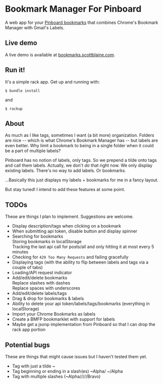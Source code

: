 # Bookmark Manager For Pinboard

A web app for your [Pinboard bookmarks](http://www.pinboard.in) that combines 
Chrome's Bookmark Manager with Gmail's Labels.

## Live demo

A live demo is available at [bookmarks.scottblaine.com](http://bookmarks.scottblaine.com/).

## Run it!

It's a simple rack app. Get up and running with:

    $ bundle install

and

    $ rackup

## About

As much as I like tags, sometimes I want (a bit more) organization. Folders are 
nice -- which is what Chrome's Bookmark Manager has -- but labels are even 
better. Why limit a bookmark to being in a single folder when it could be a 
part of multiple labels?

Pinboard has no notion of labels, only tags. So we prepend a tilde onto tags 
and call them labels. Actually, we don't _do_ that right now. We only display 
existing labels. There's no way to add labels. Or bookmarks. 

...Basically this just displays my labels + bookmarks for me in a fancy layout.

But stay tuned! I intend to add these features at some point.

## TODOs

These are things I plan to implement. Suggestions are welcome.

- Display description/tags when clicking on a bookmark
- When submitting api token, disable button and display spinner
- Searching for bookmarks  
  Storing bookmarks in localStorage  
  Tracking the last api call for posts/all and only hitting it at most every 5 minutes  
- Checking for `429 Too Many Requests` and failing gracefully
- Displaying tags (with the ability to flip between labels and tags via a couple of tabs)
- Loading/API request indicator
- Add/edit/delete bookmarks  
  Replace slashes with dashes  
  Replace spaces with underscores  
- Add/edit/delete labels/tags
- Drag & drop for bookmarks & labels
- Ability to delete your api token/labels/tags/bookmarks (everything in localStorage)
- Import your Chrome Bookmarks as labels
- Create a BMFP bookmarklet with support for labels
- Maybe get a jsonp implementation from Pinboard so that I can drop the rack app portion

## Potential bugs

These are things that might cause issues but I haven't tested them yet.

- Tag with just a tilde ~
- Tag beginning or ending in a slash(es) ~Alpha/ ~/Alpha
- Tag with multiple slashes (~Alpha/////Bravo)